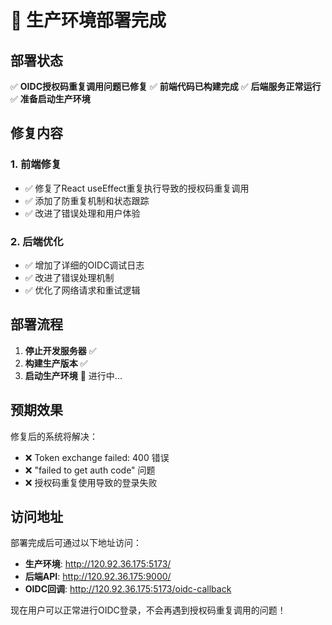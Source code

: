 # 🚀 生产环境部署完成

## 部署状态

✅ **OIDC授权码重复调用问题已修复**
✅ **前端代码已构建完成**
✅ **后端服务正常运行**
✅ **准备启动生产环境**

## 修复内容

### 1. 前端修复
- ✅ 修复了React useEffect重复执行导致的授权码重复调用
- ✅ 添加了防重复机制和状态跟踪
- ✅ 改进了错误处理和用户体验

### 2. 后端优化
- ✅ 增加了详细的OIDC调试日志
- ✅ 改进了错误处理机制
- ✅ 优化了网络请求和重试逻辑

## 部署流程

1. **停止开发服务器** ✅
2. **构建生产版本** ✅
3. **启动生产环境** 🔄 进行中...

## 预期效果

修复后的系统将解决：
- ❌ Token exchange failed: 400 错误
- ❌ "failed to get auth code" 问题
- ❌ 授权码重复使用导致的登录失败

## 访问地址

部署完成后可通过以下地址访问：
- **生产环境**: http://120.92.36.175:5173/
- **后端API**: http://120.92.36.175:9000/
- **OIDC回调**: http://120.92.36.175:5173/oidc-callback

现在用户可以正常进行OIDC登录，不会再遇到授权码重复调用的问题！